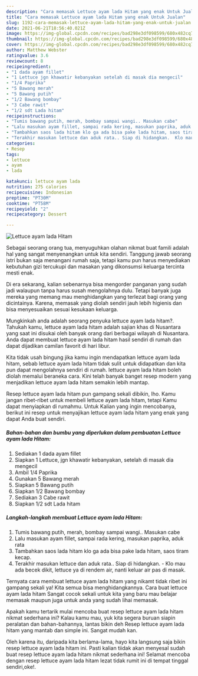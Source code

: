 ```yaml
---
description: "Cara memasak Lettuce ayam lada Hitam yang enak Untuk Jualan"
title: "Cara memasak Lettuce ayam lada Hitam yang enak Untuk Jualan"
slug: 1192-cara-memasak-lettuce-ayam-lada-hitam-yang-enak-untuk-jualan
date: 2021-06-21T18:56:40.021Z
image: https://img-global.cpcdn.com/recipes/bad298e3df098599/680x482cq70/lettuce-ayam-lada-hitam-foto-resep-utama.jpg
thumbnail: https://img-global.cpcdn.com/recipes/bad298e3df098599/680x482cq70/lettuce-ayam-lada-hitam-foto-resep-utama.jpg
cover: https://img-global.cpcdn.com/recipes/bad298e3df098599/680x482cq70/lettuce-ayam-lada-hitam-foto-resep-utama.jpg
author: Matthew Webster
ratingvalue: 3.6
reviewcount: 8
recipeingredient:
- "1 dada ayam fillet"
- "1 Lettuce jgn khawatir kebanyakan setelah di masak dia mengecil"
- "1/4 Paprika"
- "5 Bawang merah"
- "5 Bawang putih"
- "1/2 Bawang bombay"
- "3 Cabe rawit"
- "1/2 sdt Lada hitam"
recipeinstructions:
- "Tumis bawang putih, merah, bombay sampai wangi.. Masukan cabe"
- "Lalu masukan ayam fillet, sampai rada kering, masukan paprika, aduk rata"
- "Tambahkan saos lada hitam klo ga ada bisa pake lada hitam, saos tiram kecap."
- "Terakhir masukan lettuce dan aduk rata.. Siap di hidangkan.  Klo mau ada becek dikit, lettuce ya di rendem air, nanti keluar air pas di masak."
categories:
- Resep
tags:
- lettuce
- ayam
- lada

katakunci: lettuce ayam lada 
nutrition: 275 calories
recipecuisine: Indonesian
preptime: "PT30M"
cooktime: "PT58M"
recipeyield: "2"
recipecategory: Dessert

---
```



![Lettuce ayam lada Hitam](https://img-global.cpcdn.com/recipes/bad298e3df098599/680x482cq70/lettuce-ayam-lada-hitam-foto-resep-utama.jpg)

Sebagai seorang orang tua, menyuguhkan olahan nikmat buat famili adalah hal yang sangat menyenangkan untuk kita sendiri. Tanggung jawab seorang istri bukan saja menangani rumah saja, tetapi kamu pun harus menyediakan kebutuhan gizi tercukupi dan masakan yang dikonsumsi keluarga tercinta mesti enak.

Di era  sekarang, kalian sebenarnya bisa mengorder panganan yang sudah jadi walaupun tanpa harus susah mengolahnya dulu. Tetapi banyak juga mereka yang memang mau menghidangkan yang terlezat bagi orang yang dicintainya. Karena, memasak yang diolah sendiri jauh lebih higienis dan bisa menyesuaikan sesuai kesukaan keluarga. 



Mungkinkah anda adalah seorang penyuka lettuce ayam lada hitam?. Tahukah kamu, lettuce ayam lada hitam adalah sajian khas di Nusantara yang saat ini disukai oleh banyak orang dari berbagai wilayah di Nusantara. Anda dapat membuat lettuce ayam lada hitam hasil sendiri di rumah dan dapat dijadikan camilan favorit di hari libur.

Kita tidak usah bingung jika kamu ingin mendapatkan lettuce ayam lada hitam, sebab lettuce ayam lada hitam tidak sulit untuk didapatkan dan kita pun dapat mengolahnya sendiri di rumah. lettuce ayam lada hitam boleh diolah memalui beraneka cara. Kini telah banyak banget resep modern yang menjadikan lettuce ayam lada hitam semakin lebih mantap.

Resep lettuce ayam lada hitam pun gampang sekali dibikin, lho. Kamu jangan ribet-ribet untuk membeli lettuce ayam lada hitam, tetapi Kamu dapat menyiapkan di rumahmu. Untuk Kalian yang ingin mencobanya, berikut ini resep untuk menyajikan lettuce ayam lada hitam yang enak yang dapat Anda buat sendiri.

<!--inarticleads1-->

##### Bahan-bahan dan bumbu yang diperlukan dalam pembuatan Lettuce ayam lada Hitam:

1. Sediakan 1 dada ayam fillet
1. Siapkan 1 Lettuce, jgn khawatir kebanyakan, setelah di masak dia mengecil
1. Ambil 1/4 Paprika
1. Gunakan 5 Bawang merah
1. Siapkan 5 Bawang putih
1. Siapkan 1/2 Bawang bombay
1. Sediakan 3 Cabe rawit
1. Siapkan 1/2 sdt Lada hitam




<!--inarticleads2-->

##### Langkah-langkah membuat Lettuce ayam lada Hitam:

1. Tumis bawang putih, merah, bombay sampai wangi.. Masukan cabe
1. Lalu masukan ayam fillet, sampai rada kering, masukan paprika, aduk rata
1. Tambahkan saos lada hitam klo ga ada bisa pake lada hitam, saos tiram kecap.
1. Terakhir masukan lettuce dan aduk rata.. Siap di hidangkan.  - Klo mau ada becek dikit, lettuce ya di rendem air, nanti keluar air pas di masak.




Ternyata cara membuat lettuce ayam lada hitam yang nikamt tidak ribet ini gampang sekali ya! Kita semua bisa menghidangkannya. Cara buat lettuce ayam lada hitam Sangat cocok sekali untuk kita yang baru mau belajar memasak maupun juga untuk anda yang sudah lihai memasak.

Apakah kamu tertarik mulai mencoba buat resep lettuce ayam lada hitam nikmat sederhana ini? Kalau kamu mau, yuk kita segera buruan siapin peralatan dan bahan-bahannya, lantas bikin deh Resep lettuce ayam lada hitam yang mantab dan simple ini. Sangat mudah kan. 

Oleh karena itu, daripada kita berlama-lama, hayo kita langsung saja bikin resep lettuce ayam lada hitam ini. Pasti kalian tiidak akan menyesal sudah buat resep lettuce ayam lada hitam nikmat sederhana ini! Selamat mencoba dengan resep lettuce ayam lada hitam lezat tidak rumit ini di tempat tinggal sendiri,oke!.

